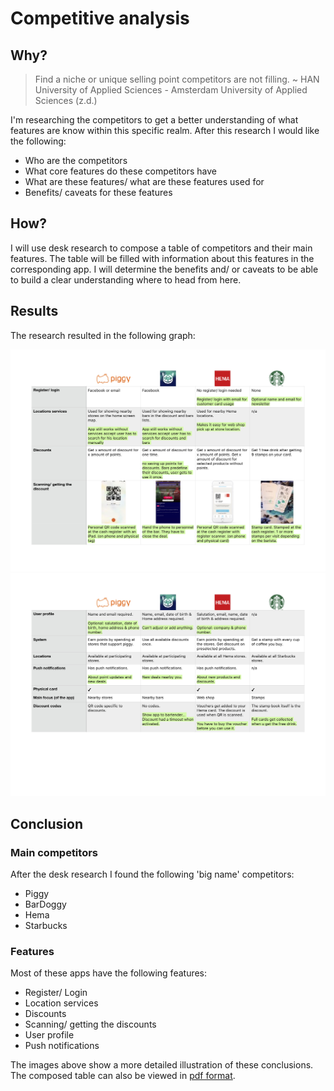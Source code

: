 # Competitive analysis
## Why?
> Find a niche or unique selling point competitors are not filling. ~ HAN University of Applied Sciences - Amsterdam University of Applied Sciences (z.d.)

I'm researching the competitors to get a better understanding of what features are know within this specific realm. After this research I would like the following:
- Who are the competitors
- What core features do these competitors have
- What are these features/ what are these features used for
- Benefits/ caveats for these features

## How?
I will use desk research to compose a table of competitors and their main features. The table will be filled with information about this features in the corresponding app. I will determine the benefits and/ or caveats to be able to build a clear understanding where to head from here.

## Results
The research resulted in the following graph:

![comparison chart page 1](../assets/images/comparison-chart-1.jpg)
![comparison chart page 2](../assets/images/comparison-chart-2.jpg)

## Conclusion
### Main competitors
After the desk research I found the following 'big name' competitors:
- Piggy
- BarDoggy
- Hema
- Starbucks

### Features
Most of these apps have the following features:
- Register/ Login
- Location services
- Discounts
- Scanning/ getting the discounts
- User profile
- Push notifications

The images above show a more detailed illustration of these conclusions. The composed table can also be viewed in [pdf format](../assets/downloads/comparison-chart.pdf).
